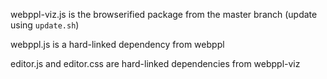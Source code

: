 webppl-viz.js is the browserified package from the master branch (update using `update.sh`)

webppl.js is a hard-linked dependency from webppl

editor.js and editor.css are hard-linked dependencies from webppl-viz
